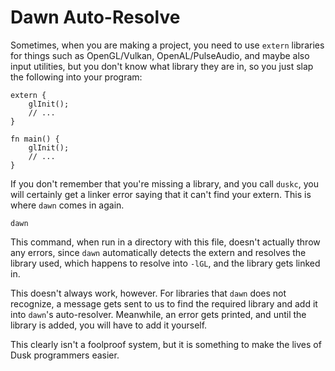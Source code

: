 # Dawn Auto-Resolve

Sometimes, when you are making a project, you need to use `extern` libraries for things such as OpenGL/Vulkan, OpenAL/PulseAudio, and maybe also input utilities, but you don't know what library they are in, so you just slap the following into your program:

```dusk
extern {
    glInit();
    // ...
}

fn main() {
    glInit();
    // ...
}
```

If you don't remember that you're missing a library, and you call `duskc`, you will certainly get a linker error saying that it can't find your extern. This is where `dawn` comes in again.

    dawn

This command, when run in a directory with this file, doesn't actually throw any errors, since `dawn` automatically detects the extern and resolves the library used, which happens to resolve into `-lGL`, and the library gets linked in.

This doesn't always work, however. For libraries that `dawn` does not recognize, a message gets sent to us to find the required library and add it into `dawn`'s auto-resolver. Meanwhile, an error gets printed, and until the library is added, you will have to add it yourself.

This clearly isn't a foolproof system, but it is something to make the lives of Dusk programmers easier.
